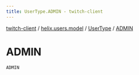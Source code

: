 ```yaml
---
title: UserType.ADMIN - twitch-client
---
```


[twitch-client](../../index.html) / [helix.users.model](../index.html) / [UserType](index.html) / [ADMIN](./-a-d-m-i-n.html)

# ADMIN

`ADMIN`
